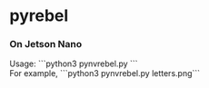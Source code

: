 # pyrebel
<h3>On Jetson Nano</h3>
Usage:
```python3 pynvrebel.py <filename.png> ```<br>
For example, 
```python3 pynvrebel.py letters.png```
